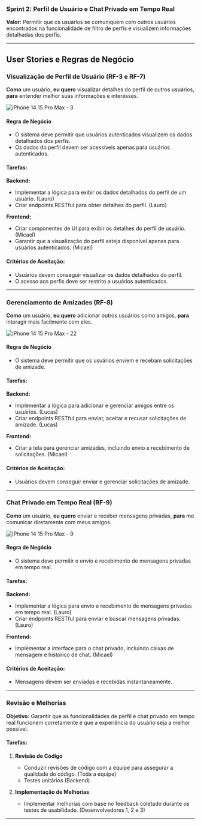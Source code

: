 ### Sprint 2: Perfil de Usuário e Chat Privado em Tempo Real

**Valor:** Permitir que os usuários se comuniquem com outros usuários encontrados na funcionalidade de filtro de perfis e visualizem informações detalhadas dos perfis.

---

## User Stories e Regras de Negócio

### Visualização de Perfil de Usuário (RF-3 e RF-7)
**Como** um usuário, **eu quero** visualizar detalhes do perfil de outros usuários, **para** entender melhor suas informações e interesses.

![iPhone 14   15 Pro Max - 3](https://github.com/user-attachments/assets/3dcbf68e-814f-480c-a2a0-049ed473974c)


#### Regra de Negócio
- O sistema deve permitir que usuários autenticados visualizem os dados detalhados dos perfis.
- Os dados do perfil devem ser acessíveis apenas para usuários autenticados.

#### Tarefas:

**Backend:**
- Implementar a lógica para exibir os dados detalhados do perfil de um usuário. (Lauro)
- Criar endpoints RESTful para obter detalhes do perfil. (Lauro)

**Frontend:**
- Criar componentes de UI para exibir os detalhes do perfil de usuário. (Micael)
- Garantir que a visualização do perfil esteja disponível apenas para usuários autenticados. (Micael)

#### Critérios de Aceitação:
- Usuários devem conseguir visualizar os dados detalhados do perfil.
- O acesso aos perfis deve ser restrito a usuários autenticados.

---

### Gerenciamento de Amizades (RF-8)
**Como** um usuário, **eu quero** adicionar outros usuários como amigos, **para** interagir mais facilmente com eles.

![iPhone 14   15 Pro Max - 22](https://github.com/user-attachments/assets/a1a10b94-eaf2-40bc-b7b8-e4b950ca709a)


#### Regra de Negócio
- O sistema deve permitir que os usuários enviem e recebam solicitações de amizade.

#### Tarefas:

**Backend:**
- Implementar a lógica para adicionar e gerenciar amigos entre os usuários. (Lucas)
- Criar endpoints RESTful para enviar, aceitar e recusar solicitações de amizade. (Lucas)

**Frontend:**
- Criar a tela para gerenciar amizades, incluindo envio e recebimento de solicitações. (Micael)

#### Critérios de Aceitação:
- Usuários devem conseguir enviar e gerenciar solicitações de amizade.

---

### Chat Privado em Tempo Real (RF-9)
**Como** um usuário, **eu quero** enviar e receber mensagens privadas, **para** me comunicar diretamente com meus amigos.

![iPhone 14   15 Pro Max - 9](https://github.com/user-attachments/assets/068c277a-a21e-40ee-8f88-1936f4ba266d)


#### Regra de Negócio
- O sistema deve permitir o envio e recebimento de mensagens privadas em tempo real.

#### Tarefas:

**Backend:**
- Implementar a lógica para envio e recebimento de mensagens privadas em tempo real. (Lauro)
- Criar endpoints RESTful para enviar e buscar mensagens privadas. (Lauro)

**Frontend:**
- Implementar a interface para o chat privado, incluindo caixas de mensagem e histórico de chat. (Micael)

#### Critérios de Aceitação:
- Mensagens devem ser enviadas e recebidas instantaneamente.

---

### Revisão e Melhorias
**Objetivo:** Garantir que as funcionalidades de perfil e chat privado em tempo real funcionem corretamente e que a experiência do usuário seja a melhor possível.

#### Tarefas:
1. **Revisão de Código**
   - Conduzir revisões de código com a equipe para assegurar a qualidade do código. (Toda a equipe)
   - Testes unitários (Backend)

2. **Implementação de Melhorias**
   - Implementar melhorias com base no feedback coletado durante os testes de usabilidade. (Desenvolvedores 1, 2 e 3)

---
